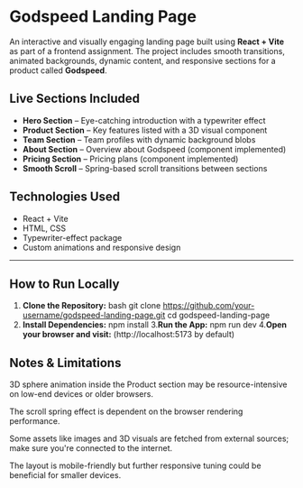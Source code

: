 # Godspeed Landing Page

An interactive and visually engaging landing page built using **React + Vite** as part of a frontend assignment. The project includes smooth transitions, animated backgrounds, dynamic content, and responsive sections for a product called **Godspeed**.

## Live Sections Included

- **Hero Section** – Eye-catching introduction with a typewriter effect
- **Product Section** – Key features listed with a 3D visual component
- **Team Section** – Team profiles with dynamic background blobs
- **About Section** – Overview about Godspeed (component implemented)
- **Pricing Section** – Pricing plans (component implemented)
- **Smooth Scroll** – Spring-based scroll transitions between sections

## Technologies Used

- React + Vite
- HTML, CSS
- Typewriter-effect package
- Custom animations and responsive design

---

## How to Run Locally

1. **Clone the Repository:**
   bash
   git clone https://github.com/your-username/godspeed-landing-page.git
   cd godspeed-landing-page
2. **Install Dependencies:**
   npm install
3.**Run the App:**
   npm run dev
4.**Open your browser and visit:**
   (http://localhost:5173 by default)

## Notes & Limitations
3D sphere animation inside the Product section may be resource-intensive on low-end devices or older browsers.

The scroll spring effect is dependent on the browser rendering performance.

Some assets like images and 3D visuals are fetched from external sources; make sure you're connected to the internet.

The layout is mobile-friendly but further responsive tuning could be beneficial for smaller devices.


